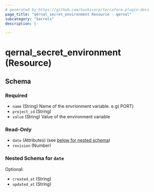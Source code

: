 ```yaml
---
# generated by https://github.com/hashicorp/terraform-plugin-docs
page_title: "qernal_secret_environment Resource - qernal"
subcategory: "Secrets"
description: |-
  
---
```


# qernal_secret_environment (Resource)





<!-- schema generated by tfplugindocs -->
## Schema

### Required

- `name` (String) Name of the envrionment variable. e.g( PORT)
- `project_id` (String)
- `value` (String) Value of the environment variable

### Read-Only

- `date` (Attributes) (see [below for nested schema](#nestedatt--date))
- `revision` (Number)

<a id="nestedatt--date"></a>
### Nested Schema for `date`

Optional:

- `created_at` (String)
- `updated_at` (String)
